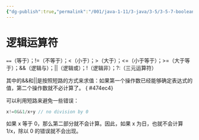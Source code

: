 ```yaml
---
{"dg-publish":true,"permalink":"/001/java-1-11/3-java/3-5/3-5-7-boolean/","created":"2024-04-15T14:12:46.886+08:00","updated":"2024-06-01T10:43:22.865+08:00"}
---
```


# 逻辑运算符

`==`（等于）；!=（不等于）；<（小于）；>（大于）；<=（小于等于）；>=（大于等于）；&&（逻辑与）；||（逻辑或）；!（逻辑非）；?:（三元运算符）

其中的&&和||是按照短路的方式来求值：如果第一个操作数已经能够确定表达式的值，第二个操作数就不必计算了。
{ #474ec4}


可以利用短路来避免一些错误：

```java
x!=0&&1/x+y // no division by 0
```

如果 x 等于 0，那么第二部分就不会计算。因此，如果 x 为日，也就不会计算 1/x，除以 0 的错误就不会出现。